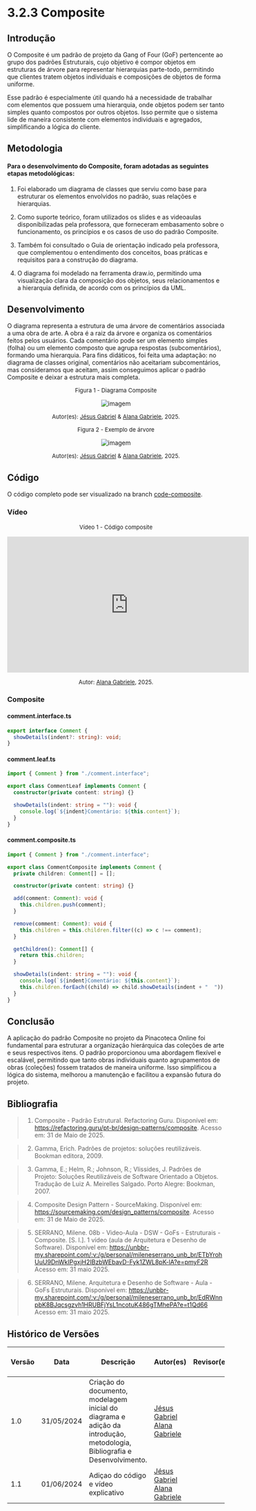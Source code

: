 # 3.2.3 Composite

## Introdução

O Composite é um padrão de projeto da Gang of Four (GoF) pertencente ao grupo dos padrões Estruturais, cujo objetivo é compor objetos em estruturas de árvore para representar hierarquias parte-todo, permitindo que clientes tratem objetos individuais e composições de objetos de forma uniforme.

Esse padrão é especialmente útil quando há a necessidade de trabalhar com elementos que possuem uma hierarquia, onde objetos podem ser tanto simples quanto compostos por outros objetos. Isso permite que o sistema lide de maneira consistente com elementos individuais e agregados, simplificando a lógica do cliente.

## Metodologia

#### Para o desenvolvimento do Composite, foram adotadas as seguintes etapas metodológicas:

1. Foi elaborado um diagrama de classes que serviu como base para estruturar os elementos envolvidos no padrão, suas relações e hierarquias.

2. Como suporte teórico, foram utilizados os slides e as videoaulas disponibilizadas pela professora, que forneceram embasamento sobre o funcionamento, os princípios e os casos de uso do padrão Composite.

3. Também foi consultado o Guia de orientação indicado pela professora, que complementou o entendimento dos conceitos, boas práticas e requisitos para a construção do diagrama.

4. O diagrama foi modelado na ferramenta draw.io, permitindo uma visualização clara da composição dos objetos, seus relacionamentos e a hierarquia definida, de acordo com os princípios da UML.

## Desenvolvimento

O diagrama representa a estrutura de uma árvore de comentários associada a uma obra de arte. A obra é a raiz da árvore e organiza os comentários feitos pelos usuários. Cada comentário pode ser um elemento simples (folha) ou um elemento composto que agrupa respostas (subcomentários), formando uma hierarquia. Para fins didáticos, foi feita uma adaptação: no diagrama de classes original, comentários não aceitariam subcomentários, mas consideramos que aceitam, assim conseguimos aplicar o padrão Composite e deixar a estrutura mais completa.

<font size="2"><p style="text-align: center">Figura 1 - Diagrama Composite</p></font>

<center>

![imagem](../PadroesDeProjeto/assets/images/composite.jpeg)

</center>

<font size="2"><p style="text-align: center">Autor(es): [Jésus Gabriel](https://github.com/xGabrielCv) & [Alana Gabriele](https://github.com/alanagabriele), 2025.</p></font>

<font size="2"><p style="text-align: center">Figura 2 - Exemplo de árvore</p></font>

<center>

![imagem](../PadroesDeProjeto/assets/images/composite-example.jpeg)

</center>

<font size="2"><p style="text-align: center">Autor(es): [Jésus Gabriel](https://github.com/xGabrielCv) & [Alana Gabriele](https://github.com/alanagabriele), 2025.</p></font>

## Código

O código completo pode ser visualizado na branch [code-composite](https://github.com/UnBArqDsw2025-1-Turma01/2025.1-T01-_G2_PinacotecaOnline_Entrega_03/tree/code-composite).

### Vídeo

<font size="2"><p style="text-align: center">Vídeo 1 - Código composite</p></font>

<center>

<iframe width="560" height="315" src="https://www.youtube.com/embed/ZmEfYw2QVmE?si=5snkY4wJVMTWvFdH" title="YouTube video player" frameborder="0" allow="accelerometer; autoplay; clipboard-write; encrypted-media; gyroscope; picture-in-picture; web-share" referrerpolicy="strict-origin-when-cross-origin" allowfullscreen></iframe>

</center>

<font size="2"><p style="text-align: center">Autor: [Alana Gabriele](https://github.com/alanagabriele), 2025.</p></font>

### Composite

#### comment.interface.ts

```typescript
export interface Comment {
  showDetails(indent?: string): void;
}
```

#### comment.leaf.ts

```typescript
import { Comment } from "./comment.interface";

export class CommentLeaf implements Comment {
  constructor(private content: string) {}

  showDetails(indent: string = ""): void {
    console.log(`${indent}Comentário: ${this.content}`);
  }
}
```

#### comment.composite.ts

```typescript
import { Comment } from "./comment.interface";

export class CommentComposite implements Comment {
  private children: Comment[] = [];

  constructor(private content: string) {}

  add(comment: Comment): void {
    this.children.push(comment);
  }

  remove(comment: Comment): void {
    this.children = this.children.filter((c) => c !== comment);
  }

  getChildren(): Comment[] {
    return this.children;
  }

  showDetails(indent: string = ""): void {
    console.log(`${indent}Comentário: ${this.content}`);
    this.children.forEach((child) => child.showDetails(indent + "  "));
  }
}
```

## Conclusão

A aplicação do padrão Composite no projeto da Pinacoteca Online foi fundamental para estruturar a organização hierárquica das coleções de arte e seus respectivos itens. O padrão proporcionou uma abordagem flexível e escalável, permitindo que tanto obras individuais quanto agrupamentos de obras (coleções) fossem tratados de maneira uniforme. Isso simplificou a lógica do sistema, melhorou a manutenção e facilitou a expansão futura do projeto.

## Bibliografia

> 1. <a id="ref1"></a> Composite - Padrão Estrutural. Refactoring Guru. Disponível em: https://refactoring.guru/pt-br/design-patterns/composite. Acesso em: 31 de Maio de 2025.

> 2. <a id="ref2"></a> Gamma, Erich. Padrões de projetos: soluções reutilizáveis. Bookman editora, 2009.

> 3. <a id="ref3"></a> Gamma, E.; Helm, R.; Johnson, R.; Vlissides, J. Padrões de Projeto: Soluções Reutilizáveis de Software Orientado a Objetos. Tradução de Luiz A. Meirelles Salgado. Porto Alegre: Bookman, 2007.

> 4. <a id="ref4"></a> Composite Design Pattern - SourceMaking. Disponível em: https://sourcemaking.com/design_patterns/composite. Acesso em: 31 de Maio de 2025.

> 5. SERRANO, Milene. 08b - Video-Aula - DSW - GoFs - Estruturais - Composite. [S. l.]. 1 vídeo (aula de Arquitetura e Desenho de Software). Disponível em: https://unbbr-my.sharepoint.com/:v:/g/personal/mileneserrano_unb_br/ETbYrohUuU9DnWkIPgxjH2IBzbWEbavD-Fyk1ZWL8pK-lA?e=pmyF2R Acesso em: 31 maio 2025.

> 6. SERRANO, Milene. Arquitetura e Desenho de Software - Aula - GoFs Estruturais. Disponível em: https://unbbr-my.sharepoint.com/:v:/g/personal/mileneserrano_unb_br/EdRWnnpbK8BJqcsgzvh1HRUBFjYsL1ncotuK486gTMhePA?e=t1Qd66 Acesso em: 31 maio 2025.

## Histórico de Versões

| Versão | Data       | Descrição                                                                                                                | Autor(es)                                                                                         | Revisor(es) | Detalhes da revisão |
| ------ | ---------- | ------------------------------------------------------------------------------------------------------------------------ | ------------------------------------------------------------------------------------------------- | ----------- | ------------------- |
| 1.0    | 31/05/2024 | Criação do documento, modelagem inicial do diagrama e adição da introdução, metodologia, Bibliografia e Desenvolvimento. | [Jésus Gabriel](https://github.com/xGabrielCv) [Alana Gabriele](https://github.com/alanagabriele) |             |                     |
| 1.1    | 01/06/2024 | Adiçao do código e vídeo explicativo                                                                                     | [Jésus Gabriel](https://github.com/xGabrielCv) [Alana Gabriele](https://github.com/alanagabriele) |             |                     |
